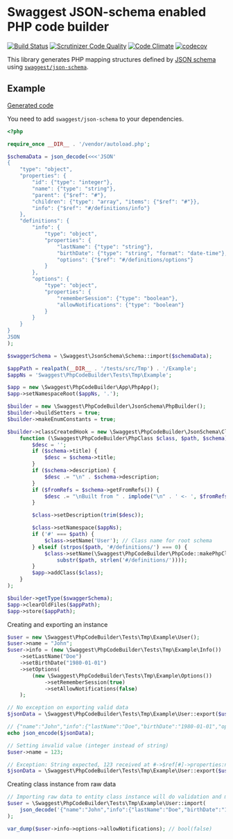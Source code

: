 # Swaggest JSON-schema enabled PHP code builder

[![Build Status](https://travis-ci.org/swaggest/php-code-builder.svg?branch=master)](https://travis-ci.org/swaggest/php-code-builder)
[![Scrutinizer Code Quality](https://scrutinizer-ci.com/g/swaggest/php-code-builder/badges/quality-score.png?b=master)](https://scrutinizer-ci.com/g/swaggest/php-code-builder/?branch=master)
[![Code Climate](https://codeclimate.com/github/swaggest/php-code-builder/badges/gpa.svg)](https://codeclimate.com/github/swaggest/php-code-builder)
[![codecov](https://codecov.io/gh/swaggest/php-code-builder/branch/master/graph/badge.svg)](https://codecov.io/gh/swaggest/php-code-builder)

This library generates PHP mapping structures defined by [JSON schema](http://json-schema.org/)
using [`swaggest/json-schema`](https://github.com/swaggest/php-json-schema).

## Example

[Generated code](tests/src/Tmp/Example)

You need to add `swaggest/json-schema` to your dependencies.

```php
<?php

require_once __DIR__ . '/vendor/autoload.php';

$schemaData = json_decode(<<<'JSON'
{
    "type": "object",
    "properties": {
        "id": {"type": "integer"},
        "name": {"type": "string"},
        "parent": {"$ref": "#"},
        "children": {"type": "array", "items": {"$ref": "#"}},
        "info": {"$ref": "#/definitions/info"}
    },
    "definitions": {
        "info": {
            "type": "object",
            "properties": {
                "lastName": {"type": "string"},
                "birthDate": {"type": "string", "format": "date-time"},
                "options": {"$ref": "#/definitions/options"}
            }
        },
        "options": {
            "type": "object",
            "properties": {
                "rememberSession": {"type": "boolean"},
                "allowNotifications": {"type": "boolean"}
            }
        }
    }
}
JSON
);

$swaggerSchema = \Swaggest\JsonSchema\Schema::import($schemaData);

$appPath = realpath(__DIR__ . '/tests/src/Tmp') . '/Example';
$appNs = 'Swaggest\PhpCodeBuilder\Tests\Tmp\Example';

$app = new \Swaggest\PhpCodeBuilder\App\PhpApp();
$app->setNamespaceRoot($appNs, '.');

$builder = new \Swaggest\PhpCodeBuilder\JsonSchema\PhpBuilder();
$builder->buildSetters = true;
$builder->makeEnumConstants = true;

$builder->classCreatedHook = new \Swaggest\PhpCodeBuilder\JsonSchema\ClassHookCallback(
    function (\Swaggest\PhpCodeBuilder\PhpClass $class, $path, $schema) use ($app, $appNs) {
        $desc = '';
        if ($schema->title) {
            $desc = $schema->title;
        }
        if ($schema->description) {
            $desc .= "\n" . $schema->description;
        }
        if ($fromRefs = $schema->getFromRefs()) {
            $desc .= "\nBuilt from " . implode("\n" . ' <- ', $fromRefs);
        }

        $class->setDescription(trim($desc));

        $class->setNamespace($appNs);
        if ('#' === $path) {
            $class->setName('User'); // Class name for root schema
        } elseif (strpos($path, '#/definitions/') === 0) {
            $class->setName(\Swaggest\PhpCodeBuilder\PhpCode::makePhpClassName(
                substr($path, strlen('#/definitions/'))));
        }
        $app->addClass($class);
    }
);

$builder->getType($swaggerSchema);
$app->clearOldFiles($appPath);
$app->store($appPath);
```

Creating and exporting an instance

```php
$user = new \Swaggest\PhpCodeBuilder\Tests\Tmp\Example\User();
$user->name = "John";
$user->info = (new \Swaggest\PhpCodeBuilder\Tests\Tmp\Example\Info())
    ->setLastName("Doe")
    ->setBirthDate("1980-01-01")
    ->setOptions(
        (new \Swaggest\PhpCodeBuilder\Tests\Tmp\Example\Options())
            ->setRememberSession(true)
            ->setAllowNotifications(false)
    );

// No exception on exporting valid data
$jsonData = \Swaggest\PhpCodeBuilder\Tests\Tmp\Example\User::export($user);

// {"name":"John","info":{"lastName":"Doe","birthDate":"1980-01-01","options":{"rememberSession":true,"allowNotifications":false}}}
echo json_encode($jsonData);

// Setting invalid value (integer instead of string)
$user->name = 123;

// Exception: String expected, 123 received at #->$ref[#]->properties:name
$jsonData = \Swaggest\PhpCodeBuilder\Tests\Tmp\Example\User::export($user);
```

Creating class instance from raw data

```php
// Importing raw data to entity class instance will do validation and mapping
$user = \Swaggest\PhpCodeBuilder\Tests\Tmp\Example\User::import(
    json_decode('{"name":"John","info":{"lastName":"Doe","birthDate":"1980-01-01","options":{"rememberSession":true,"allowNotifications":false}}}')
);

var_dump($user->info->options->allowNotifications); // bool(false)
```
